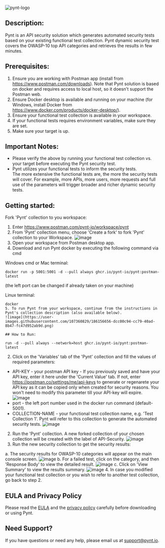 ![pynt-logo](https://user-images.githubusercontent.com/107360829/176185125-b2b9fce3-c9fc-4048-baa5-e5a21af5c31b.png)

## Description:

Pynt is an API security solution which generates automated security tests based on your existing functional test collection.
Pynt dynamic security test covers the OWASP-10 top API categories and retrieves the results in few minutes.


## Prerequisites:

1. Ensure you are working with Postman app (install from https://www.postman.com/downloads). 
Note that Pynt solution is based on docker and requires access to local host, so it doesn't support the Postman web.
2. Ensure Docker desktop is available and running on your machine (for Windows, install Docker from
https://www.docker.com/products/docker-desktop/).
3. Ensure your functional test collection is available in your workspace.
4. If your functional tests requires environment variables, make sure they are set.
5. Make sure your target is up.


## Important Notes:

- Please verify the above by running your functional test collection vs. your target before executing the Pynt security test.
- Pynt utilizes your functional tests to inform the security tests. \
The more extensive the functional tests are, the more the security tests will cover. 
For example, more APIs, more users, more requests and full use of the parameters will trigger broader and richer dynamic security tests.

## Getting started:

Fork 'Pynt' collection to you workspace:
1. Enter https://www.postman.com/pynt-io/workspace/pynt
2. From 'Pynt' collection menu, choose 'Create a fork' to fork 'Pynt' collection to your Workspace.
![image](https://user-images.githubusercontent.com/107360829/185942430-3a06263b-6ddc-4748-89e6-01444d3fa7fb.png)
3. Open your workspace from Postman desktop app.
4. Download and run Pynt docker by executing the following command via cmd 

Windows cmd or Mac terminal:
```
docker run -p 5001:5001 -d --pull always ghcr.io/pynt-io/pynt:postman-latest
```
(the left port can be changed if already taken on your machine)

Linux terminal:
```
docker 
5. To run Pynt from your workspace, continue from the instructions in Pynt's collection description (also available below).
![image](https://user-images.githubusercontent.com/107360829/186156656-dcc00c94-cc79-40ad-8b47-fc47d952ab9d.png)

## How to Run:
 
run -d --pull always --network=host ghcr.io/pynt-io/pynt:postman-latest
```

2. Click on the 'Variables' tab of the 'Pynt' collection and fill the values of required parameters:
- API-KEY - your postman API key - If you previously saved and have your API key, enter it here under the 'Current Value' tab. If not, enter       https://postman.co/settings/me/api-keys to generate or regenarete your API key as it can be copied only when created for security reasons. You won't need to modify     this parameter till your API-key will expire.
![image](https://user-images.githubusercontent.com/107360829/184632643-ba29d4d6-b4f6-4d8b-a025-bf42b5662639.png)
- port - the left port number used in the docker run command (default-5001).
- COLLECTION-NAME - your functional test collection name, e.g. 'Test Collection 1'. Pynt will refer to this collection to generate the automated security tests.
![image](https://user-images.githubusercontent.com/107360829/185961165-76d9a2a2-e695-4d72-ac80-f98b41bad7ce.png)
2. Run the 'Pynt' collection. A new forked collection of your chosen collection will be created with the label of API-Security.
![image](https://user-images.githubusercontent.com/107360829/185963531-1751f616-0cc9-427a-9df5-b413cf5f343f.png)
3. Run the new security collection to get the security results:

a. The security results for OWASP-10 categories will appear on the main console screen.
![image](https://user-images.githubusercontent.com/107360829/186161712-0a121843-55f4-4e29-83ee-0083f02bfba8.png)
b. For a failed test, click on the category, and then 'Response Body' to view the detailed result.
![image](https://user-images.githubusercontent.com/107360829/186162606-1374285c-ff23-4251-b07c-5afdcae22616.png)
c. Click on 'View Summary' to view the results summary.
![image](https://user-images.githubusercontent.com/107360829/186162151-36c79cbe-fc71-4c9b-8ae5-bffb0ec417a5.png)
4. In case you modified your functional test collection or you wish to refer to another test collection, go back to step 2.

## EULA and Privacy Policy

Please read the [EULA](https://github.com/pynt-io/pynt/blob/main/EULA.md) and the [privacy policy](https://github.com/pynt-io/pynt/blob/main/Privacy-Policy.md) carefully before downloading or using Pynt.

## Need Support?

If you have questions or need any help, please email us at support@pynt.io.
